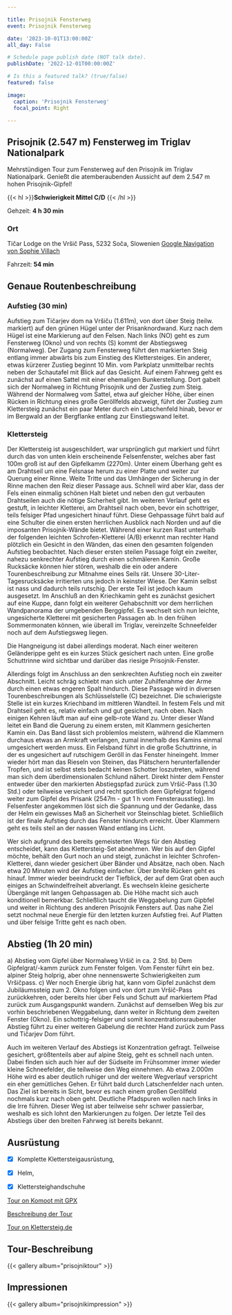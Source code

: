 ```yaml
---

title: Prisojnik Fensterweg
event: Prisojnik Fensterweg

date: '2023-10-01T13:00:00Z'
all_day: False

# Schedule page publish date (NOT talk date).
publishDate: '2022-12-01T00:00:00Z'

# Is this a featured talk? (true/false)
featured: false

image:
  caption: 'Prisojnik Fensterweg'
  focal_point: Right

---
```


## **Prisojnik (2.547 m) Fensterweg im Triglav Nationalpark**

Mehrstündigen Tour zum Fensterweg auf den Prisojnik im Triglav Nationalpark. Genießt die atemberaubenden Aussicht auf dem 2.547 m hohen Prisojnik-Gipfel!

{{< hl >}}**Schwierigkeit Mittel C/D** {{< /hl >}}

Gehzeit: **4 h 30 min**

### Ort
Tičar Lodge on the Vršič Pass, 5232 Soča, Slowenien
[Google Navigation von Sophie Villach](https://goo.gl/maps/ksqsTGiQMQeLVsu1A)

Fahrzeit: **54 min**

## Genaue Routenbeschreibung

### Aufstieg (30 min)

Aufstieg zum Tičarjev dom na Vršiču (1.611m), von dort über Steig (teilw. markiert) auf den grünen Hügel unter der Prisanknordwand. Kurz nach dem Hügel ist eine Markierung auf den Felsen. Nach links (NO) geht es zum Fensterweg (Okno) und von rechts (S) kommt der Abstiegsweg (Normalweg). Der Zugang zum Fensterweg führt den markierten Steig entlang immer abwärts bis zum Einstieg des Klettersteiges. Ein anderer, etwas kürzerer Zustieg beginnt 10 Min. vom Parkplatz unmittelbar rechts neben der Schautafel mit Blick auf das Gesicht.
Auf einem Fahrweg geht es zunächst auf einen Sattel mit einer ehemaligen Bunkerstellung. Dort gabelt sich der Normalweg in Richtung Prisojnik und der Zustieg zum Steig. Während der Normalweg vom Sattel, etwa auf gleicher Höhe, über einen Rücken in Richtung eines große Geröllfelds abzweigt, führt der Zustieg zum Klettersteig zunächst ein paar Meter durch ein Latschenfeld hinab, bevor er im Bergwald an der Bergflanke entlang zur Einstiegswand leitet.

### Klettersteig 

Der Klettersteig ist ausgeschildert, war ursprünglich gut markiert und führt durch das von unten klein erscheinende Felsenfenster, welches aber fast 100m groß ist auf den Gipfelkamm (2270m). 
Unter einem Überhang geht es am Drahtseil um eine Felsnase herum zu einer Platte und weiter zur Querung einer Rinne. Weite Tritte und das Umhängen der Sicherung in der Rinne machen den Reiz dieser Passage aus. Schnell wird aber klar, dass der Fels einen einmalig schönen Halt bietet und neben den gut verbauten Drahtseilen auch die nötige Sicherheit gibt.
Im weiteren Verlauf geht es gestuft, in leichter Kletterei, am Drahtseil nach oben, bevor ein schottriger, teils felsiger Pfad ungesichert hinauf führt. Diese Gehpassage führt bald auf eine Schulter die einen ersten herrlichen Ausblick nach Norden und auf die imposanten Prisojnik-Wände bietet. Während einer kurzen Rast unterhalb der folgenden leichten Schrofen-Kletterei (A/B) erkennt man rechter Hand plötzlich ein Gesicht in den Wänden, das einen den gesamten folgenden Aufstieg beobachtet.
Nach dieser ersten steilen Passage folgt ein zweiter, nahezu senkrechter Aufstieg durch einen schmäleren Kamin. Große Rucksäcke können hier stören, weshalb die ein oder andere Tourenbeschreibung zur Mitnahme eines Seils rät. Unsere 30-Liter-Tagesrucksäcke irritierten uns jedoch in keinster Wiese. Der Kamin selbst ist nass und dadurch teils rutschig. Der erste Teil ist jedoch kaum ausgesetzt.
Im Anschluß an den Kriechkamin geht es zunächst gesichert auf eine Kuppe, dann folgt ein weiterer Gehabschnitt vor dem herrlichen Wandpanorama der umgebenden Berggipfel. Es wechselt sich nun leichte, ungesicherte Kletterei mit gesicherten Passagen ab. In den frühen Sommermonaten können, wie überall im Triglav, vereinzelte Schneefelder noch auf dem Aufstiegsweg liegen.

Die Hangneigung ist dabei allerdings moderat. Nach einer weiteren Geländerippe geht es ein kurzes Stück gesichert nach unten. Eine große Schuttrinne wird sichtbar und darüber das riesige Prisojnik-Fenster.

Allerdings folgt im Anschluss an den senkrechten Aufstieg noch ein zweiter Abschnitt. Leicht schräg schiebt man sich unter Zuhilfenahme der Arme durch einen etwas engeren Spalt hindurch. Diese Passage wird in diversen Tourenbeschreibungen als Schlüsselstelle (C) bezeichnet.
Die schwierigste Stelle ist ein kurzes Kriechband im mittleren Wandteil. 
In festem Fels und mit Drahtseil geht es, relativ einfach und gut gesichert, nach oben. Nach einigen Kehren läuft man auf eine gelb-rote Wand zu. Unter dieser Wand leitet ein Band die Querung zu einem ersten, mit Klammern gesicherten Kamin ein. Das Band lässt sich problemlos meistern, während die Klammern durchaus etwas an Armkraft verlangen, zumal innerhalb des Kamins einmal umgesichert werden muss.
Ein Felsband führt in die große Schuttrinne, in der es ungesichert auf rutschigem Geröll in das Fenster hineingeht. Immer wieder hört man das Rieseln von Steinen, das Plätschern herunterfallender Tropfen, und ist selbst stets bedacht keinen Schotter loszutreten, während man sich dem überdimensionalen Schlund nähert.
Direkt hinter dem Fenster entweder über den markierten Abstiegspfad zurück zum Vršič-Pass (1.30 Std.) oder teilweise versichert und recht sportlich dem Gipfelgrat folgend weiter zum Gipfel des Prisank (2547m - gut 1 h vom Fensterausstieg). 
Im Felsenfester angekommen löst sich die Spannung und der Gedanke, dass der Helm ein gewisses Maß an Sicherheit vor Steinschlag bietet. Schließlich ist der finale Aufstieg durch das Fenster hindurch erreicht. Über Klammern geht es teils steil an der nassen Wand entlang ins Licht.

Wer sich aufgrund des bereits gemeisterten Wegs für den Abstieg entscheidet, kann das Klettersteig-Set abnehmen. Wer bis auf den Gipfel möchte, behält den Gurt noch an und steigt, zunächst in leichter Schrofen-Kletterei, dann wieder gesichert über Bänder und Absätze, nach oben. Nach etwa 20 Minuten wird der Aufstieg einfacher. Über breite Rücken geht es hinauf. Immer wieder beeindruckt der Tiefblick, der auf dem Grat oben auch einiges an Schwindelfreiheit abverlangt.
Es wechseln kleine gesicherte Übergänge mit langen Gehpassagen ab. Die Höhe macht sich auch konditionell bemerkbar. Schließlich taucht die Weggabelung zum Gipbfel und weiter in Richtung des anderen Prisojnik Fensters auf. Das nahe Ziel setzt nochmal neue Energie für den letzten kurzen Aufstieg frei. Auf Platten und über felsige Tritte geht es nach oben.

## Abstieg (1h 20 min)
 
a) Abstieg vom Gipfel über Normalweg Vršič in ca. 2 Std.
b) Dem Gipfelgrat/-kamm zurück zum Fenster folgen. Vom Fenster führt ein bez. alpiner Steig holprig, aber ohne nennenswerte Schwierigkeiten zum Vršičpass.
c) Wer noch Energie übrig hat, kann vom Gipfel zunächst dem Jubiläumssteig zum 2. Okno folgen und von dort zum Vršič-Pass zurückkehren, oder bereits hier über Fels und Schutt auf markiertem Pfad zurück zum Ausgangspunkt wandern. 
Zunächst auf demselben Weg bis zur vorhin beschriebenen Weggabelung, dann weiter in Richtung dem zweiten Fenster (Okno). Ein schottrig-felsiger und somit konzentrationsraubender Abstieg führt zu einer weiteren Gabelung die rechter Hand zurück zum Pass und Tičarjev Dom führt.

Auch im weiteren Verlauf des Abstiegs ist Konzentration gefragt. Teilweise gesichert, größtenteils aber auf alpine Steig, geht es schnell nach unten. Dabei finden sich auch hier auf der Südseite im Frühsommer immer wieder kleine Schneefelder, die teilweise den Weg einnehmen. Ab etwa 2.000m Höhe wird es aber deutlich ruhiger und der weitere Wegverlauf verspricht ein eher gemütliches Gehen. 
Er führt bald durch Latschenfelder nach unten. Das Ziel ist bereits in Sicht, bevor es nach einem großen Geröllfeld nochmals kurz nach oben geht. Deutliche Pfadspuren wollen nach links in die Irre führen. Dieser Weg ist aber teilweise sehr schwer passierbar, weshalb es sich lohnt den Markierungen zu folgen. Der letzte Teil des Abstiegs über den breiten Fahrweg ist bereits bekannt.

## Ausrüstung
- [x] Komplette Klettersteigausrüstung, 
- [x] Helm,
- [x] Klettersteighandschuhe


[Tour on Komoot mit GPX](https://www.komoot.de/tour/328951068)

[Beschreibung der Tour](https://bergparadiese.de/prisojnik-fensterweg-klettersteig-triglav)

[Tour on Klettersteig.de](https://klettersteig.de/klettersteig/prisojnik_nordwand_klettersteig_fensterweg_/510)

## Tour-Beschreibung

{{< gallery album="prisojniktour" >}}


## Impressionen

{{< gallery album="prisojnikimpression" >}}